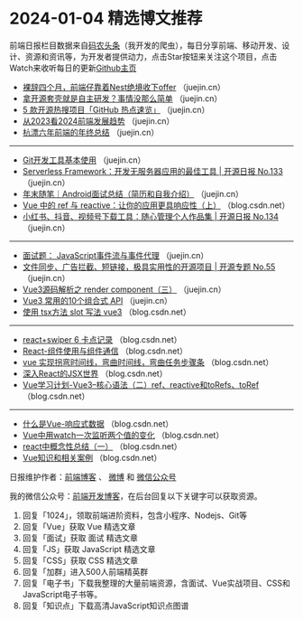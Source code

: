 # 2024-01-04 精选博文推荐

前端日报栏目数据来自[码农头条](http://toutiao.qdkfweb.cn/)（我开发的爬虫），每日分享前端、移动开发、设计、资源和资讯等，为开发者提供动力，点击Star按钮来关注这个项目，点击Watch来收听每日的更新[Github主页](https://github.com/kujian/frontendDaily)
* [裸辞四个月，前端仔靠着Nest绝境收下offer](https://juejin.cn/post/7319330542100561932) （juejin.cn）
* [拿开源套壳就是自主研发？事情没那么简单](https://juejin.cn/post/7319181255757185061) （juejin.cn）
* [5 款开源热搜项目「GitHub 热点速览」](https://juejin.cn/post/7318602430249877538) （juejin.cn）
* [从2023看2024前端发展趋势](https://juejin.cn/post/7317994541712932898) （juejin.cn）
* [杭漂六年前端的年终总结](https://juejin.cn/post/7319273137764892707) （juejin.cn）

***
* [Git开发工具基本使用](https://juejin.cn/post/7318561797450940457) （juejin.cn）
* [Serverless Framework：开发无服务器应用的最佳工具 | 开源日报 No.133](https://juejin.cn/post/7318224345792872448) （juejin.cn）
* [年末随笔｜Android面试总结（简历和自我介绍）](https://juejin.cn/post/7318950135617142847) （juejin.cn）
* [Vue 中的 ref 与 reactive：让你的应用更具响应性（上）](https://blog.csdn.net/weixin_42554191/article/details/135357440) （blog.csdn.net）
* [小红书、抖音、视频号下载工具：随心管理个人作品集 | 开源日报 No.134](https://juejin.cn/post/7318405525187018806) （juejin.cn）

***
* [面试题： JavaScript事件流与事件代理](https://juejin.cn/post/7318446233470205978) （juejin.cn）
* [文件同步、广告拦截、短链接，极具实用性的开源项目 | 开源专题 No.55](https://juejin.cn/post/7318405525187035190) （juejin.cn）
* [Vue3源码解析之 render component（三）](https://juejin.cn/post/7318139806730092579) （juejin.cn）
* [Vue3 常用的10个组合式 API](https://juejin.cn/post/7319181229521190963) （juejin.cn）
* [使用 tsx方法 slot 写法 vue3](https://blog.csdn.net/weixin_47979438/article/details/135361626) （blog.csdn.net）

***
* [react+swiper 6 卡点记录](https://blog.csdn.net/Wildness_/article/details/135363216) （blog.csdn.net）
* [React-组件使用与组件通信](https://blog.csdn.net/cc2231293148/article/details/135365707) （blog.csdn.net）
* [vue 实现拐弯时间线，弯曲时间线，弯曲任务步骤条](https://blog.csdn.net/qq_44552416/article/details/135370899) （blog.csdn.net）
* [深入React的JSX世界](https://blog.csdn.net/huangjuan0229/article/details/135366468) （blog.csdn.net）
* [Vue学习计划-Vue3&#8211;核心语法（二）ref、reactive和toRefs、toRef](https://blog.csdn.net/qq_35940731/article/details/135351075) （blog.csdn.net）

***
* [什么是Vue-响应式数据](https://blog.csdn.net/weixin_59525879/article/details/135365100) （blog.csdn.net）
* [Vue中用watch一次监听两个值的变化](https://blog.csdn.net/Vivien_CC/article/details/135357254) （blog.csdn.net）
* [react中概念性总结（一）](https://blog.csdn.net/kkkys_kkk/article/details/135373679) （blog.csdn.net）
* [Vue知识和相关案例](https://blog.csdn.net/YCwuNeng/article/details/135364133) （blog.csdn.net）

日报维护作者：[前端博客](https://qdkfweb.cn/) 、 [微博](http://weibo.com/kujian) 和 [微信公众号](https://open.weixin.qq.com/qr/code?username=caibaojian_com)

我的微信公众号：[前端开发博客](https://open.weixin.qq.com/qr/code?username=caibaojian_com)，在后台回复以下关键字可以获取资源。

1. 回复「1024」，领取前端进阶资料，包含小程序、Nodejs、Git等
2. 回复「Vue」获取 Vue 精选文章
3. 回复「面试」获取 面试 精选文章
4. 回复「JS」获取 JavaScript 精选文章
5. 回复「CSS」获取 CSS 精选文章
6. 回复「加群」进入500人前端精英群
7. 回复「电子书」下载我整理的大量前端资源，含面试、Vue实战项目、CSS和JavaScript电子书等。
8. 回复「知识点」下载高清JavaScript知识点图谱